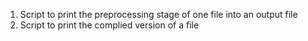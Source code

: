 1. Script to print the preprocessing stage of one file into an output file
2. Script to print the complied version of a file
